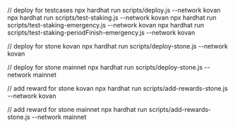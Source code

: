 
// deploy for testcases
npx hardhat run scripts/deploy.js  --network kovan
npx hardhat run scripts/test-staking.js  --network kovan
npx hardhat run scripts/test-staking-emergency.js  --network kovan
npx hardhat run scripts/test-staking-periodFinish-emergency.js --network kovan


// deploy for stone kovan
npx hardhat run scripts/deploy-stone.js  --network kovan

// deploy for stone mainnet
npx hardhat run scripts/deploy-stone.js  --network mainnet

// add reward for stone kovan
npx hardhat run scripts/add-rewards-stone.js  --network kovan

// add reward for stone mainnet
npx hardhat run scripts/add-rewards-stone.js  --network mainnet